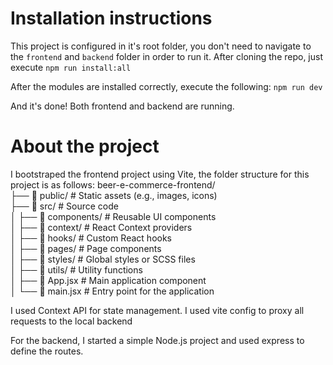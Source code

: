 # Installation instructions
This project is configured in it's root folder, you don't need to navigate to the `frontend` and `backend` folder in order to run it. After cloning the repo, just execute
`npm run install:all`

After the modules are installed correctly, execute the following:
`npm run dev`

And it's done! Both frontend and backend are running.

# About the project
I bootstraped the frontend project using Vite, the folder structure for this project is as follows:
beer-e-commerce-frontend/  
├── 📁 public/               # Static assets (e.g., images, icons)  
├── 📁 src/                  # Source code  
│   ├── 📁 components/       # Reusable UI components  
│   ├── 📁 context/          # React Context providers  
│   ├── 📁 hooks/            # Custom React hooks  
│   ├── 📁 pages/            # Page components  
│   ├── 📁 styles/           # Global styles or SCSS files  
│   ├── 📁 utils/            # Utility functions  
│   ├── 📄 App.jsx           # Main application component  
│   └── 📄 main.jsx          # Entry point for the application  

I used Context API for state management. I used vite config to proxy all requests to the local backend  

For the backend, I started a simple Node.js project and used express to define the routes.  
